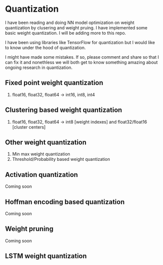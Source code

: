 # Quantization

I have been reading and doing NN model optimization on weight quantization by clusering and weight pruing.
I have implemented some basic weight quantization. I will be adding more to this repo.

I have been using libraries like TensorFlow for quantization but I would like to know under the hood of quantization.

I might have made some mistakes. If so, please comment and share so that I can fix it and nonethless we will both get to know something amazing about
ongoing research in quantization.

## Fixed point weight quantization
1. float16, float32, float64 -> int16, int8, int4

## Clustering based weight quantization
1. float16, float32, float64 -> int8 [weight indexes] and float32/float16 [cluster centers]

## Other weight quantization
1. Min max weight quantization
2. Threshold/Probability based weight quantization

## Activation quantization
Coming soon

## Hoffman encoding based quantization
Coming soon

## Weight pruning
Coming soon

## LSTM weight quantization


